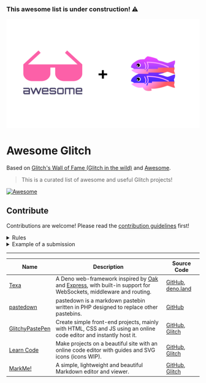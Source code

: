### This awesome list is under construction! ⚠️

![Awesome Glitch](media/awesome-glitch.png)

# Awesome Glitch

Based on [Glitch's Wall of Fame (Glitch in the wild)](https://support.glitch.com/t/glitchs-wall-of-fame-glitch-in-the-wild/29536) and [Awesome](https://awesome.re/).

> This is a curated list of awesome and useful Glitch projects!

[![Awesome](https://awesome.re/badge-flat2.svg)](https://awesome.re)

## Contribute

Contributions are welcome! Please read the [contribution guidelines](contributing.md) first!

<details>
  <summary>Rules</summary>
  
- Please only add projects, not edit the text (unless you get permission)

- They must follow the Glitch ToS (meaning no pinging, proxies, etc.)
</details>

<details>
  <summary>Example of a submission</summary>
```
|[Title](Link) | Description | [GitHub](https://github.com/user/repo), [Glitch](https://glitch.com/edit/#!/project_name) |
```
</details>

---

| Name | Description | Source Code |
|------|-------------|-------------|
| [Texa](https://deno.land/x/texa) | A Deno web-framework inspired by [Oak](https://deno.land/x/oak) and [Express](https://npmjs.com/package/express), with built-in support for WebSockets, middleware and routing. | [GitHub](https://github.com/ihack2712/texa), [deno.land](https://deno.land/x/texa) |
| [pastedown](https://pastedown.glitch.me) | pastedown is a markdown pastebin written in PHP designed to replace other pastebins. | [GitHub](https://github.com/aboutDavid/pastedown) |
|[GlitchyPastePen](https://glitchypastepen.glitch.me/)| Create simple front-end projects, mainly with HTML, CSS and JS using an online code editor and instantly host it. | [GitHub](https://github.com/khalby786/GlitchyPastePen), [Glitch](https://glitch.com/edit/#!/glitchypastepen) |
| [Learn Code](https://learn-code.me) |  	Make projects on a beautiful site with an online code editor with guides and SVG icons (icons WIP). | [GitHub](https://github.com/code-alt/learn-code), [Glitch](https://glitch.com/edit/#!/learn-code-files) |
| [MarkMe!](https://markme.glitch.me) | A simple, lightweight and beautiful Markdown editor and viewer. | [GitHub](https://github.com/khalby786/markme), [Glitch](https://glitch.com/edit/#!/markme) |


